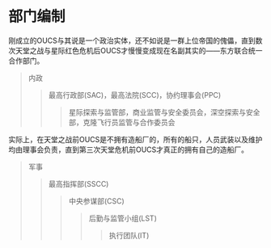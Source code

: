 # 部门编制

刚成立的OUCS与其说是一个政治实体，还不如说是一群上位帝国的傀儡，直到数次天堂之战与星际红色危机后OUCS才慢慢变成现在名副其实的——东方联合统一合作部门。

>内政
>>最高行政部(SAC)，最高法院(SCC)，协约理事会(PPC)
>>
>>>星际探索与监管部，商业监管与安全委员会，深空探索与安全部，克隆飞行员监管与合作委员会


实际上，在天堂之战前OUCS是不拥有造船厂的，所有的船只，人员武装以及维护均由理事会负责，直到第三次天堂危机前OUCS才真正的拥有自己的造船厂。

>军事
>>最高指挥部(SSCC)
>>>中央参谋部(CSC)
>>>>后勤与监管小组(LST)
>>>>
>>>>>执行团队(IT)

